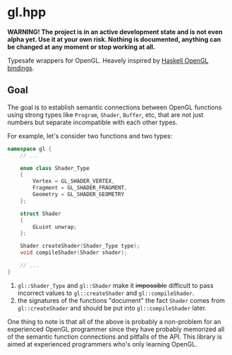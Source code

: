 # gl.hpp

**WARNING! The project is in an active development state and is not
even alpha yet. Use it at your own risk. Nothing is documented,
anything can be changed at any moment or stop working at all.**

Typesafe wrappers for OpenGL. Heavely inspired by [Haskell OpenGL
bindings](https://github.com/haskell-opengl/OpenGL/).

## Goal

The goal is to establish semantic connections between OpenGL
functions using strong types like `Program`, `Shader`, `Buffer`, etc,
that are not just numbers but separate incompatible with each other
types.

For example, let's consider two functions and two types:

```c++
namespace gl {
    // ...

    enum class Shader_Type
    {
        Vertex = GL_SHADER_VERTEX,
        Fragment = GL_SHADER_FRAGMENT,
        Geometry = GL_SHADER_GEOMETRY
    };

    struct Shader
    {
        GLuint unwrap;
    };

    Shader createShader(Shader_Type type);
    void compileShader(Shader shader);

    // ...
}
```

1. `gl::Shader_Type` and `gl::Shader` make it ~~impossible~~ difficult
to pass incorrect values to `gl::createShader` and
`gl::compileShader`.
2. the signatures of the functions "document" the fact `Shader` comes
from `gl::createShader` and should be put into `gl::compileShader`
later.

One thing to note is that all of the above is probably a non-problem for an
experienced OpenGL programmer since they have probably memorized all of the
semantic function connections and pitfalls of the API. This library is aimed
at experienced programmers who's only learning OpenGL.